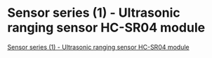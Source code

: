 # Sensor series (1) - Ultrasonic ranging sensor HC-SR04 module
[Sensor series (1) - Ultrasonic ranging sensor HC-SR04 module](https://aiwithcloud.com/2022/09/16/sensor_series_1___ultrasonic_ranging_sensor_hc_sr04_module/)